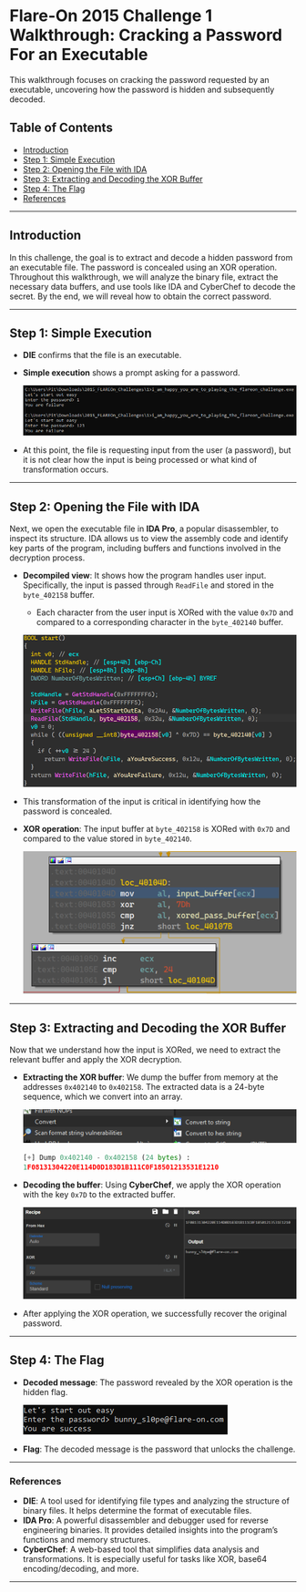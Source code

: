 # Flare-On 2015 Challenge 1 Walkthrough: Cracking a Password For an Executable

This walkthrough focuses on cracking the password requested by an executable, uncovering how the password is hidden and subsequently decoded.

## Table of Contents
- [Introduction](#introduction)
- [Step 1: Simple Execution](#step-1-simple-execution)
- [Step 2: Opening the File with IDA](#step-2-opening-the-file-with-ida)
- [Step 3: Extracting and Decoding the XOR Buffer](#step-3-extracting-and-decoding-the-xor-buffer)
- [Step 4: The Flag](#step-4-the-flag)
- [References](#references)

---

## Introduction

In this challenge, the goal is to extract and decode a hidden password from an executable file. The password is concealed using an XOR operation. Throughout this walkthrough, we will analyze the binary file, extract the necessary data buffers, and use tools like IDA and CyberChef to decode the secret. By the end, we will reveal how to obtain the correct password.

---

## Step 1: Simple Execution

- **DIE** confirms that the file is an executable.
- **Simple execution** shows a prompt asking for a password.

    ![CLI](images/1-cli-try.png)

- At this point, the file is requesting input from the user (a password), but it is not clear how the input is being processed or what kind of transformation occurs.

---

## Step 2: Opening the File with IDA

Next, we open the executable file in **IDA Pro**, a popular disassembler, to inspect its structure. IDA allows us to view the assembly code and identify key parts of the program, including buffers and functions involved in the decryption process.

- **Decompiled view**: It shows how the program handles user input. Specifically, the input is passed through `ReadFile` and stored in the `byte_402158` buffer.
    - Each character from the user input is XORed with the value `0x7D` and compared to a corresponding character in the `byte_402140` buffer.

    ![Decompiled Overview](images/2-decompiled-overview.png)

- This transformation of the input is critical in identifying how the password is concealed.

- **XOR operation**: The input buffer at `byte_402158` is XORed with `0x7D` and compared to the value stored in `byte_402140`.

    ![Identifying XOR Buffer](images/4-recognized-buffers.png)

---

## Step 3: Extracting and Decoding the XOR Buffer

Now that we understand how the input is XORed, we need to extract the relevant buffer and apply the XOR decryption.

- **Extracting the XOR buffer**: We dump the buffer from memory at the addresses `0x402140` to `0x402158`. The extracted data is a 24-byte sequence, which we convert into an array.

   ![Convert to hex](images/3-convert-to-hex.png)

    ```python
    [+] Dump 0x402140 - 0x402158 (24 bytes) :
    1F08131304220E114D0D183D1B111C0F18501213531E1210
    ```

- **Decoding the buffer**: Using **CyberChef**, we apply the XOR operation with the key `0x7D` to the extracted buffer.

    ![CyberChef Solution](images/2-cyberchef-solution.png)

- After applying the XOR operation, we successfully recover the original password.

---

## Step 4: The Flag

- **Decoded message**: The password revealed by the XOR operation is the hidden flag.

    ![Final Solution](images/6-final.png)

- **Flag**: The decoded message is the password that unlocks the challenge.

---

### References

- **DIE**: A tool used for identifying file types and analyzing the structure of binary files. It helps determine the format of executable files.
- **IDA Pro**: A powerful disassembler and debugger used for reverse engineering binaries. It provides detailed insights into the program’s functions and memory structures.
- **CyberChef**: A web-based tool that simplifies data analysis and transformations. It is especially useful for tasks like XOR, base64 encoding/decoding, and more.

---
